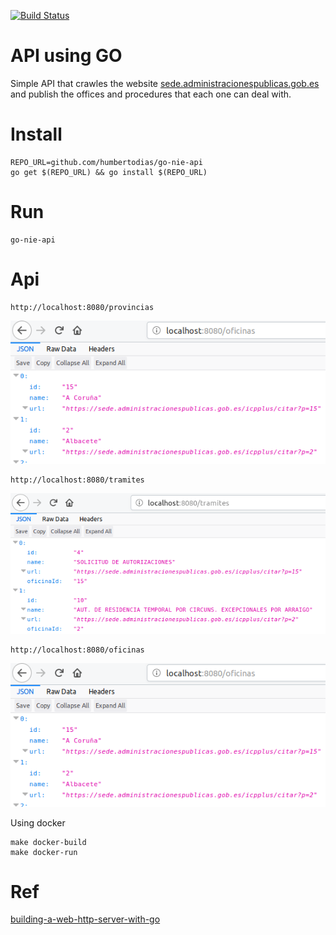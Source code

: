 [![Build Status](https://travis-ci.org/humbertodias/go-nie-api.svg?branch=master)](https://travis-ci.org/humbertodias/go-nie-api)

# API using GO

Simple API that crawles the website [sede.administracionespublicas.gob.es](https://sede.administracionespublicas.gob.es) and publish the offices and procedures that each one can deal with.

# Install

    REPO_URL=github.com/humbertodias/go-nie-api
    go get $(REPO_URL) && go install $(REPO_URL)

# Run

    go-nie-api

# Api

    http://localhost:8080/provincias

![](doc/provincias.png)


    http://localhost:8080/tramites

![](doc/tramites.png)

    http://localhost:8080/oficinas

![](doc/oficinas.png)

Using docker

    make docker-build
    make docker-run

# Ref

[building-a-web-http-server-with-go](https://itnext.io/building-a-web-http-server-with-go-6554029b4079)